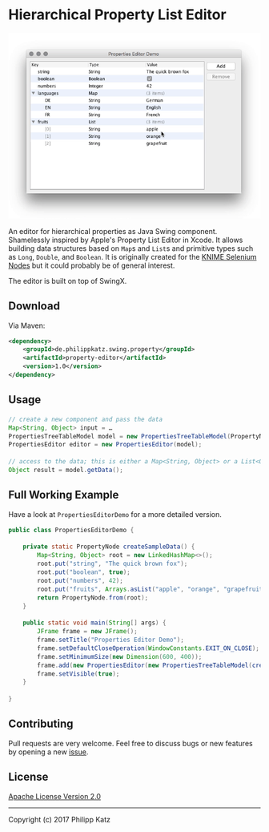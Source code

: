 Hierarchical Property List Editor
=================================

![Demo](demo.gif)

An editor for hierarchical properties as Java Swing component. Shamelessly
inspired by Apple's Property List Editor in Xcode. It allows building data
structures based on `Map`s and `List`s and primitive types such as `Long`,
`Double`, and `Boolean`. It is originally created for the [KNIME Selenium
Nodes][1] but it could probably be of general interest.

The editor is built on top of SwingX.

Download
--------

Via Maven:

```xml
<dependency>
	<groupId>de.philippkatz.swing.property</groupId>
	<artifactId>property-editor</artifactId>
	<version>1.0</version>
</dependency>
```

Usage
-----

```java
// create a new component and pass the data
Map<String, Object> input = …
PropertiesTreeTableModel model = new PropertiesTreeTableModel(PropertyNode.from(input));
PropertiesEditor editor = new PropertiesEditor(model);

// access to the data; this is either a Map<String, Object> or a List<Object>
Object result = model.getData();
```

Full Working Example
-----------------------

Have a look at `PropertiesEditorDemo` for a more detailed version.

```java
public class PropertiesEditorDemo {

	private static PropertyNode createSampleData() {
		Map<String, Object> root = new LinkedHashMap<>();
		root.put("string", "The quick brown fox");
		root.put("boolean", true);
		root.put("numbers", 42);
		root.put("fruits", Arrays.asList("apple", "orange", "grapefruit"));
		return PropertyNode.from(root);
	}

	public static void main(String[] args) {
		JFrame frame = new JFrame();
		frame.setTitle("Properties Editor Demo");
		frame.setDefaultCloseOperation(WindowConstants.EXIT_ON_CLOSE);
		frame.setMinimumSize(new Dimension(600, 400));
		frame.add(new PropertiesEditor(new PropertiesTreeTableModel(createSampleData())));
		frame.setVisible(true);
	}

}
```

Contributing
------------

Pull requests are very welcome. Feel free to discuss bugs or new features by
opening a new [issue][2].

License
-------

[Apache License Version 2.0](https://www.apache.org/licenses/LICENSE-2.0.html)

- - -

Copyright (c) 2017 Philipp Katz

[1]: http://seleniumnodes.com
[2]: https://github.com/qqilihq/property-editor/issues
